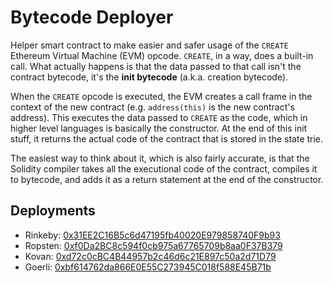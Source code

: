 # Bytecode Deployer

Helper smart contract to make easier and safer usage of the `CREATE` Ethereum Virtual Machine (EVM) opcode. `CREATE`, in a way, does a built-in call. What actually happens is that the data passed to that call isn't the contract bytecode, it's the **init bytecode** (a.k.a. creation bytecode).

When the `CREATE` opcode is executed, the EVM creates a call frame in the context of the new contract (e.g. `address(this)` is the new contract's address). This executes the data passed to `CREATE` as the code, which in higher level languages is basically the constructor. At the end of this init stuff, it returns the actual code of the contract that is stored in the state trie.

The easiest way to think about it, which is also fairly accurate, is that the Solidity compiler takes all the executional code of the contract, compiles it to bytecode, and adds it as a return statement at the end of the constructor.

## Deployments

- Rinkeby: [0x31EE2C16B5c6d47195fb40020E979858740F9b93](https://rinkeby.etherscan.io/address/0x31ee2c16b5c6d47195fb40020e979858740f9b93)
- Ropsten: [0xf0Da2BC8c594f0cb975a67765709b8aa0F37B379](https://ropsten.etherscan.io/address/0xf0Da2BC8c594f0cb975a67765709b8aa0F37B379)
- Kovan: [0xd72c0cBC4B44957b2c46d6c21E897c50a2d71D79](https://kovan.etherscan.io/address/0xd72c0cBC4B44957b2c46d6c21E897c50a2d71D79)
- Goerli: [0xbf614762da866E0E55C273945C018f588E45B71b](https://goerli.etherscan.io/address/0xbf614762da866E0E55C273945C018f588E45B71b)
